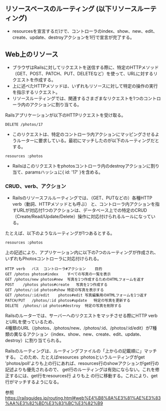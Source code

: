 ## リソースベースのルーティング (以下リソースルーティング) 

- resourcesを宣言するだけで、コントローラのindex、show、new、edit、create、update、destroyアクションを1行で宣言が完了する。

## Web上のリソース
- ブラウザはRailsに対してリクエストを送信する際に、特定のHTTPメソッド（GET、POST、PATCH、PUT、DELETEなど）を使って、URLに対するリクエストを作成する。
- 上に述べたHTTPメソッドは、いずれもリソースに対して特定の操作の実行を指示するリクエスト。
- リソースルーティングでは、関連するさまざまなリクエストを1つのコントローラ内のアクションに割り当てる。

Railsアプリケーションが以下のHTTPリクエストを受け取る。
```
DELETE /photos/17
```
- このリクエストは、特定のコントローラ内アクションにマッピングさせるようルーターに要求している。最初にマッチしたのが以下のルーティングだとする。
```
resources :photos
```
- Railsはこのリクエストをphotosコントローラ内のdestroyアクションに割り当て、paramsハッシュに{ id: '17' }を含める。


### CRUD、verb、アクション
- Railsのリソースフルルーティングでは、（GET、PUTなどの）各種HTTP verb（動詞、HTTPメソッドとも呼ぶ） と、コントローラ内アクションを指すURLが対応付1つのアクションは、データベース上での特定のCRUD（Create/Read/Update/Delete）操作に対応付けられるルールになっている。

たとえば、以下のようなルーティングが1つあるとする。
```
resources :photos
```
上の記述により、アプリケーション内に以下の7つのルーティングが作成され、いずれもPhotosコントローラに対応付けられる。
```
HTTP verb	パス	コントローラ#アクション	目的
GET	/photos	photos#index	すべての写真の一覧を表示
GET	/photos/new	photos#new	写真を1つ作成するためのHTMLフォームを返す
POST	/photos	photos#create	写真を1つ作成する
GET	/photos/:id	photos#show	特定の写真を表示する
GET	/photos/:id/edit	photos#edit	写真編集用のHTMLフォームを1つ返す
PATCH/PUT	/photos/:id	photos#update	特定の写真を更新する
DELETE	/photos/:id	photos#destroy	特定の写真を削除する
```
Railsのルーターでは、サーバーへのリクエストをマッチさせる際にHTTP verbとURLを使っているため、  
4種類のURL（/photos、/photos/new、/photos/:id、/photos/:id/edit）が7種類の異なるアクション（index、show、new、create、edit、update、destroy）に割り当てられる。

Railsのルーティングは、ルーティングファイルの「上からの記載順に」マッチする。
このため、たとえばresources :photosというルーティングがget 'photos/poll'よりも上の行にあれば、resources行のshowアクションがget行の記述よりも優先されるので、
get行のルーティングは有効にならない。これを修正するには、get行をresources行 よりも上 の行に移動する。これにより、get行がマッチするようになる。

参照　https://railsguides.jp/routing.html#web%E4%B8%8A%E3%81%AE%E3%83%AA%E3%82%BD%E3%83%BC%E3%82%B9
